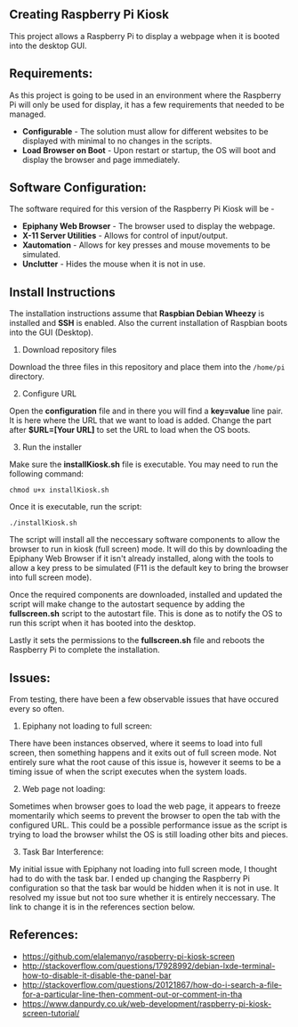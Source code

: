 ## Creating Raspberry Pi Kiosk

This project allows a Raspberry Pi to display a webpage when it is booted into the desktop GUI. 

## Requirements:

As this project is going to be used in an environment where the Raspberry Pi will only be used for display, it has a few requirements that needed to be managed.

- **Configurable** - The solution must allow for different websites to be displayed with minimal to no changes in the scripts.
- **Load Browser on Boot** - Upon restart or startup, the OS will boot and display the browser and page immediately.

## Software Configuration:

The software required for this version of the Raspberry Pi Kiosk will be -

- **Epiphany Web Browser** - The browser used to display the webpage.
- **X-11 Server Utilities** - Allows for control of input/output.
- **Xautomation** - Allows for key presses and mouse movements to be simulated.
- **Unclutter** - Hides the mouse when it is not in use.

## Install Instructions

The installation instructions assume that **Raspbian Debian Wheezy** is installed and **SSH** is enabled. Also the current installation of Raspbian boots into the GUI (Desktop).

1. Download repository files

Download the three files in this repository and place them into the ```/home/pi``` directory.

2. Configure URL

Open the **configuration** file and in there you will find a **key=value** line pair. It is here where the URL that we want to load is added. Change the part after **$URL=[Your URL]** to set the URL to load when the OS boots.

3. Run the installer

Make sure the **installKiosk.sh** file is executable. You may need to run the following command:

```chmod u+x installKiosk.sh```

Once it is executable, run the script:

```./installKiosk.sh```

The script will install all the neccessary software components to allow the browser to run in kiosk (full screen) mode. It will do this by downloading the Epiphany Web Browser if it isn't already installed, along with the tools to allow a key press to be simulated (F11 is the default key to bring the browser into full screen mode).

Once the required components are downloaded, installed and updated the script will make change to the autostart sequence by adding the **fullscreen.sh** script to the autostart file. This is done as to notify the OS to run this script when it has booted into the desktop.

Lastly it sets the permissions to the **fullscreen.sh** file and reboots the Raspberry Pi to complete the installation.

## Issues:

From testing, there have been a few observable issues that have occured every so often.

1. Epiphany not loading to full screen:

There have been instances observed, where it seems to load into full screen, then something happens and it exits out of full screen mode. Not entirely sure what the root cause of this issue is, however it seems to be a timing issue of when the script executes when the system loads.

2. Web page not loading:

Sometimes when browser goes to load the web page, it appears to freeze momentarily which seems to prevent the browser to open the tab with the configured URL. This could be a possible performance issue as the script is trying to load the browser whilst the OS is still loading other bits and pieces.

3. Task Bar Interference:

My initial issue with Epiphany not loading into full screen mode, I thought had to do with the task bar. I ended up changing the Raspberry Pi configuration so that the task bar would be hidden when it is not in use. It resolved my issue but not too sure whether it is entirely neccessary. The link to change it is in the references section below.

## References:

- https://github.com/elalemanyo/raspberry-pi-kiosk-screen
- http://stackoverflow.com/questions/17928992/debian-lxde-terminal-how-to-disable-it-disable-the-panel-bar
- http://stackoverflow.com/questions/20121867/how-do-i-search-a-file-for-a-particular-line-then-comment-out-or-comment-in-tha
- https://www.danpurdy.co.uk/web-development/raspberry-pi-kiosk-screen-tutorial/





